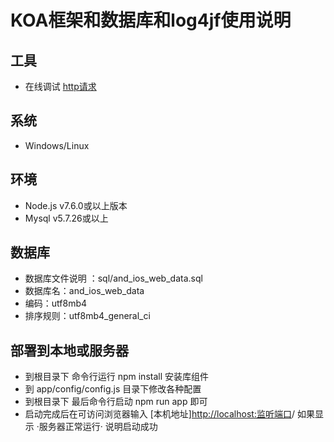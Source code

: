 # KOA框架和数据库和log4jf使用说明
## 工具
- 在线调试 [http请求](http://www.ojit.com/httptest)

## 系统
- Windows/Linux

## 环境
- Node.js v7.6.0或以上版本
- Mysql v5.7.26或以上

## 数据库
- 数据库文件说明 ：sql/and_ios_web_data.sql
- 数据库名：and_ios_web_data
- 编码：utf8mb4
- 排序规则：utf8mb4_general_ci

## 部署到本地或服务器
- 到根目录下 命令行运行 npm install 安装库组件
- 到 app/config/config.js 目录下修改各种配置
- 到根目录下 最后命令行启动 npm run app 即可 
- 启动完成后在可访问浏览器输入 [本机地址]<http://localhost:监听端口>/ 如果显示 ·服务器正常运行· 说明启动成功
